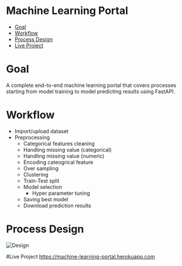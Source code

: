 # Machine Learning Portal

- [Goal](#Goal)
- [Workflow](#Workflow)
- [Process Design](#Process_Design)
- [Live Project](#Live_Project)

# Goal
A complete end-to-end machine learning portal that covers processes starting from model training to model predicting results using FastAPI. 

# Workflow
- Import/upload dataset
- Preprocessing
  - Categorical features cleaning
  - Handling missing value (categorical)
  - Handling missing value (numeric)
  - Encoding cateogrical feature
  - Over sampling
  - Clustering
  - Train-Test split
  - Model selection
    - Hyper parameter tuning
  - Saving best model
  - Download prediction results
  
# Process Design
![Design](https://github.com/shreyas-jk/ML-API/blob/main/images/flow.png)

#Live Project
https://machine-learning-portal.herokuapp.com
